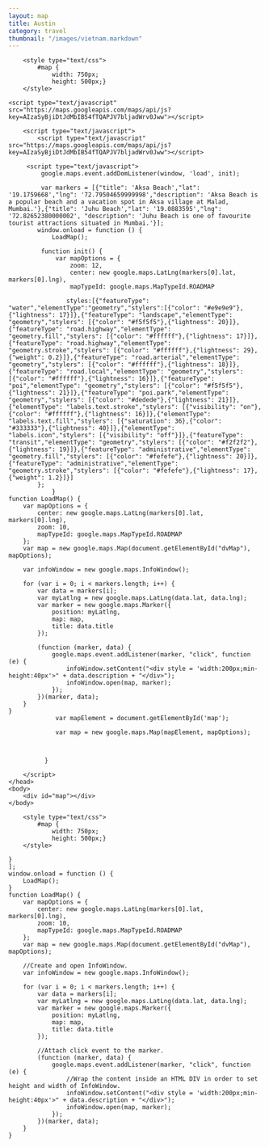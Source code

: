 ```yaml
---
layout: map
title: Austin
category: travel
thumbnail: "/images/vietnam.markdown"
---
```


<html>
    <head>
        
        <style type="text/css">
            #map {
                width: 750px;
                height: 500px;}
        </style>
	
	<script type="text/javascript" src="https://maps.googleapis.com/maps/api/js?key=AIzaSyBjiDtJdMbIB54fTQAPJV7bljadWrv0Jww"></script>
        
        <script type="text/javascript">
            <script type="text/javascript" src="https://maps.googleapis.com/maps/api/js?key=AIzaSyBjiDtJdMbIB54fTQAPJV7bljadWrv0Jww"></script>
         
         <script type="text/javascript">
             google.maps.event.addDomListener(window, 'load', init);
             
             var markers = [{"title": 'Aksa Beach',"lat": '19.1759668',"lng": '72.79504659999998',"description": 'Aksa Beach is a popular beach and a vacation spot in Aksa village at Malad, Mumbai.'},{"title": 'Juhu Beach',"lat": '19.0883595',"lng": '72.82652380000002', "description": 'Juhu Beach is one of favourite tourist attractions situated in Mumbai.'}];
            window.onload = function () {
                LoadMap();
         
             function init() {
                 var mapOptions = {
                     zoom: 12,
                     center: new google.maps.LatLng(markers[0].lat, markers[0].lng),
                     mapTypeId: google.maps.MapTypeId.ROADMAP
                     
               	    styles:[{"featureType": "water","elementType":"geometry","stylers":[{"color": "#e9e9e9"},{"lightness": 17}]},{"featureType": "landscape","elementType": "geometry","stylers": [{"color": "#f5f5f5"},{"lightness": 20}]},{"featureType": "road.highway","elementType": "geometry.fill","stylers": [{"color": "#ffffff"},{"lightness": 17}]},{"featureType": "road.highway","elementType": "geometry.stroke","stylers": [{"color": "#ffffff"},{"lightness": 29},{"weight": 0.2}]},{"featureType": "road.arterial","elementType": "geometry","stylers": [{"color": "#ffffff"},{"lightness": 18}]},{"featureType": "road.local","elementType": "geometry","stylers": [{"color": "#ffffff"},{"lightness": 16}]},{"featureType": "poi","elementType": "geometry","stylers": [{"color": "#f5f5f5"},{"lightness": 21}]},{"featureType": "poi.park","elementType": "geometry","stylers": [{"color": "#dedede"},{"lightness": 21}]},{"elementType": "labels.text.stroke","stylers": [{"visibility": "on"},{"color": "#ffffff"},{"lightness": 16}]},{"elementType": "labels.text.fill","stylers": [{"saturation": 36},{"color": "#333333"},{"lightness": 40}]},{"elementType": "labels.icon","stylers": [{"visibility": "off"}]},{"featureType": "transit","elementType": "geometry","stylers": [{"color": "#f2f2f2"},{"lightness": 19}]},{"featureType": "administrative","elementType": "geometry.fill","stylers": [{"color": "#fefefe"},{"lightness": 20}]},{"featureType": "administrative","elementType": "geometry.stroke","stylers": [{"color": "#fefefe"},{"lightness": 17},{"weight": 1.2}]}]
 		    };
                }
    function LoadMap() {
        var mapOptions = {
            center: new google.maps.LatLng(markers[0].lat, markers[0].lng),
            zoom: 10,
            mapTypeId: google.maps.MapTypeId.ROADMAP
        };
        var map = new google.maps.Map(document.getElementById("dvMap"), mapOptions);
 
        var infoWindow = new google.maps.InfoWindow();
 
        for (var i = 0; i < markers.length; i++) {
            var data = markers[i];
            var myLatlng = new google.maps.LatLng(data.lat, data.lng);
            var marker = new google.maps.Marker({
                position: myLatlng,
                map: map,
                title: data.title
            });
 
            (function (marker, data) {
                google.maps.event.addListener(marker, "click", function (e) {
                    infoWindow.setContent("<div style = 'width:200px;min-height:40px'>" + data.description + "</div>");
                    infoWindow.open(map, marker);
                });
            })(marker, data);
        }
    }
                 var mapElement = document.getElementById('map');
 
                 var map = new google.maps.Map(mapElement, mapOptions);
 
              
		    
              }
	
        </script>
    </head>
    <body>
        <div id="map"></div>
    </body>
</html>

<html>
    <head>
        
        <style type="text/css">
            #map {
                width: 750px;
                height: 500px;}
        </style>
<script type="text/javascript" src="https://maps.googleapis.com/maps/api/js?key=AIzaSyBjiDtJdMbIB54fTQAPJV7bljadWrv0Jww"></script>

    }
    ];
    window.onload = function () {
        LoadMap();
    }
    function LoadMap() {
        var mapOptions = {
            center: new google.maps.LatLng(markers[0].lat, markers[0].lng),
            zoom: 10,
            mapTypeId: google.maps.MapTypeId.ROADMAP
        };
        var map = new google.maps.Map(document.getElementById("dvMap"), mapOptions);
 
        //Create and open InfoWindow.
        var infoWindow = new google.maps.InfoWindow();
 
        for (var i = 0; i < markers.length; i++) {
            var data = markers[i];
            var myLatlng = new google.maps.LatLng(data.lat, data.lng);
            var marker = new google.maps.Marker({
                position: myLatlng,
                map: map,
                title: data.title
            });
 
            //Attach click event to the marker.
            (function (marker, data) {
                google.maps.event.addListener(marker, "click", function (e) {
                    //Wrap the content inside an HTML DIV in order to set height and width of InfoWindow.
                    infoWindow.setContent("<div style = 'width:200px;min-height:40px'>" + data.description + "</div>");
                    infoWindow.open(map, marker);
                });
            })(marker, data);
        }
    }
</script>
</head>
    <body>
        <div id="map"></div>
    </body>
</html>
